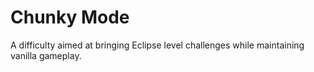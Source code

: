 # Chunky Mode

A difficulty aimed at bringing Eclipse level challenges while maintaining vanilla gameplay.